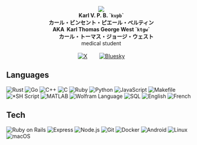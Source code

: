 <!--I wished to help mankind, be someone for everyone.
I've done a lot of stuff, mostly taught myself, also still was taught a lot.
I originally was to become a surgeon or an engineer, was prevented from pursuing either due to a civil servant's catastrophic blunder.
I studied software engineering at 42, didn't enjoy it, dropped out.
I had to study psychology at Paris-V, graduated from there with a bachelor of science degree in psychology.
I then started teaching myself computer science and software engineering again, quickly got fed up with that and the whole milieu, fought back against the consequences of the aforementioned governmental mistake, finally got admitted into a first year of health studies at Paris-VI after 10 years minus 7 days.
I now am studying physics, mechanics, chemistry, mathematics and medicine at Paris-VI; I'll get admitted into the second year of medical studies---I'll become a surgeon.-->
<!--My official username is and has always been kvpb, i.e. my initials, downcased, with or without one of these numbers: 0, 1, 4, 7, 13, 21, 42, 69, 137 or 777; or if it can't be the original, or if someone hijacked it,* it may be my initials with one of these strings: x, 00, 0000, 100 or 1000; and I also went by yougotkarld, or Blastfighter in days gone by.
I always had been planning on renaming myself by the way, finally came to pick my new full name in July 2022, and I'll go by Karl Thomas George West, so you may call me by any of these, if you struggle to say my first name, and so I may take ktgw, ktguu, ktgvv, ktg2u, ktg2v, ktgwkvpb or kvpbktgw with or without of the aforementioned numbers from now on.
Any of these names isn't necessarily mine; all other names necessarily aren't.*-->
<!--* A certain Bryan Patrick Michel Frimin `gearnode` had impersonated me as in 'identity theft' a long time ago. I've had to deal with the consequences for a while after that. And the same person also owes me quite a couple hundred bucks, but that's another story.-->
<p align="center"><a href="https://kvpb.co"><img src="https://gistcdn.githack.com/kvpb/c80594e9079e857c55c36dec49a1a2d7/raw/eec54d5821dc092ad910635141c4e4feebf07565/kvpbssymbol.svg"></a><br>
<b>Karl V. P. B. `<code>kvpb</code>`<br>
カール・ビンセント・ピエール・ベルティン</b><br>
<b>AKA&nbsp;&nbsp;Karl Thomas George West `<code>ktgw</code>`<br>
&nbsp;&nbsp;&nbsp;&nbsp;&nbsp;&nbsp;&nbsp;&nbsp;カール・トーマス・ジョージ・ウェスト</b><br>
medical student<br>
<br>
<span style="display:block;text-align:center"><!--<a href="https://www.linkedin.com/in/karlbertin"><img src="https://gistcdn.githack.com/kvpb/6934ca4100436428368c4d2418633755/raw/2faac08dba4920c280aa337bac2f40c1fb991673/linkedin.svg" alt="LinkedIn"></a>&nbsp;&nbsp;&nbsp;&nbsp;&nbsp;&nbsp;&nbsp;&nbsp;--><a href="https://x.com/ktgwkvpb"><img src="https://gistcdn.githack.com/kvpb/20db04ea32721c7a968f198dbbdf688d/raw/bc26ab114c45d50a9eae2db11823901407fd27c5/x.svg" alt="X"></a>&nbsp;&nbsp;&nbsp;&nbsp;&nbsp;&nbsp;&nbsp;&nbsp;<a href="https://bsky.app/profile/kvpb.bsky.social"><img src="https://gistcdn.githack.com/kvpb/ed4aa99010c8aaca99c44fd85f0941ad/raw/c8427ae95b8b6b614444f76d77739a12c099d807/bluesky.svg" alt="Bluesky"></a></span></p>

## Languages

![Rust](https://img.shields.io/badge/-Rust-F46623?style=flat&logo=rust&logoColor=FFF) <!-- https://foundation.rust-lang.org/policies/logo-policy-and-media-guide/, https://foundation.rust-lang.org/img/rust-logo-blk.svg -->
![Go](https://img.shields.io/badge/-Go-FDDD00?style=flat&logo=go&logoColor=00ACD7) <!-- https://go.dev/blog/go-brand -->
![C++](https://img.shields.io/badge/-C++-649AD2?style=flat&logo=cplusplus&logoColor=004482) <!-- https://isocpp.org/assets/images/cpp_logo.png, 649AD2, 00589C, 004482 -->
![C](https://img.shields.io/badge/-C-1B75B3?style=flat&logo=c&logoColor=A8B9CC) <!-- https://upload.wikimedia.org/wikipedia/commons/3/35/The_C_Programming_Language_logo.svg -->
![Ruby](https://img.shields.io/badge/-Ruby-820C02?style=flat&logo=ruby&logoColor=DE3F24) <!-- https://www.ruby-lang.org/en/about/logo/ -->
![Python](https://img.shields.io/badge/-Python-5A9FD4?style=flat&logo=python&logoColor=FFE873) <!-- https://www.python.org/community/logos/, https://www.python.org/psf/trademarks/, https://www.python.org/static/community_logos/python-logo-generic.svg -->
![JavaScript](https://img.shields.io/badge/-JavaScript-F0DB4F?style=flat&logo=javascript&color=323330) <!-- https://www.typescriptlang.org/branding/, https://github.com/voodootikigod/logo.js/blob/master/js.png -->
![Makefile](https://img.shields.io/badge/-Makefile-848484?style=flat&logo=cmake&logoColor=D2D2D2) <!-- https://upload.wikimedia.org/wikipedia/commons/1/13/Cmake.svg -->
![*SH Script](https://img.shields.io/badge/-*SH%20Script-283037?style=flat&logo=gnubash&logoColor=4DA825) <!-- https://github.com/odb/official-bash-logo, https://raw.githubusercontent.com/odb/official-bash-logo/master/assets/Logos/Icons/SVG/512x512.svg: 4DA825, 283037; https://www.zsh.org/color_vertical_icon.png: F15A24, 000000; -->
![MATLAB](https://img.shields.io/badge/-MATLAB-49C3C3?style=flat&logo=octave&logoColor=E86E05) <!-- https://www.mathworks.com/brand.html -->
![Wolfram Language](https://img.shields.io/badge/-Wolfram%20Language-000?logo=wolframlanguage&logoColor=D10&style=flat) <!-- https://content.wolfram.com/sites/10/2016/06/wolfram-language-text-logo.pdf -->
![SQL](https://img.shields.io/badge/-SQL-FFF?style=flat&logo=mysql&logoColor=00758F) <!-- https://www.mysql.com/ https://labs.mysql.com/common/logos/mysql-logo.svg?v2 00758F F29111 -->
![English](https://img.shields.io/badge/-US%20English-000?style=flat)
![French](https://img.shields.io/badge/-FR%20French-FFF?style=flat)

## Tech

![Ruby on Rails](https://img.shields.io/badge/-Ruby%20on%20Rails-D30001?style=flat&logo=rubyonrails&logoColor=F0E7E9) <!-- https://rubyonrails.org/; body: F0E7E9; nav__logo: D30001; -->
![Express](https://img.shields.io/badge/-Express-FDFDFD?style=flat&logo=express&logoColor=555) <!-- https://expressjs.com/, https://expressjs.com/images/bg.jpg; express: 353535; -->
![Node.js](https://img.shields.io/badge/-Node.js-333333?style=flat&logo=nodedotjs&logoColor=339933) <!-- https://nodejs.org/static/documents/foundation-visual-guidelines.pdf -->
![Git](https://img.shields.io/badge/-Git-362701?style=flat&logo=git&logoColor=F03C2E) <!-- https://git-scm.com/downloads/logos -->
![Docker](https://img.shields.io/badge/-Docker-FFFFFF?style=flat&logo=docker&logoColor=2497ED) <!-- https://www.docker.com/company/newsroom/media-resources/ -->
![Android](https://img.shields.io/badge/-Android-FFFFFF?style=flat&logo=android&logoColor=3DDC84) <!-- https://developer.android.com/distribute/marketing-tools/brand-guidelines -->
![Linux](https://img.shields.io/badge/-Linux-0094FF?style=flat&logo=linux&logoColor=003778) <!-- https://www.linuxfoundation.org/brand-guidelines -->
![macOS](https://img.shields.io/badge/-macOS-FFFFFF?style=flat&logo=apple&logoColor=A7A9AC) <!-- https://www.apple.com/legal/sales-support/certification/docs/logo_guidelines.pdf -->
